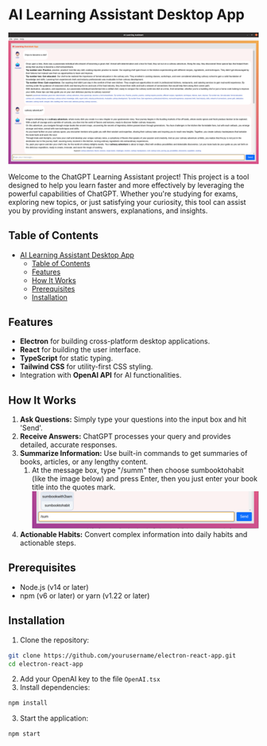 # AI Learning Assistant Desktop App
![Application UI](./assets/app_ui.png)

Welcome to the ChatGPT Learning Assistant project! This project is a tool designed to help you learn faster and more effectively by leveraging the powerful capabilities of ChatGPT. Whether you're studying for exams, exploring new topics, or just satisfying your curiosity, this tool can assist you by providing instant answers, explanations, and insights.
## Table of Contents

- [AI Learning Assistant Desktop App](#ai-learning-assistant-desktop-app)
  - [Table of Contents](#table-of-contents)
  - [Features](#features)
  - [How It Works](#how-it-works)
  - [Prerequisites](#prerequisites)
  - [Installation](#installation)

## Features

- **Electron** for building cross-platform desktop applications.
- **React** for building the user interface.
- **TypeScript** for static typing.
- **Tailwind CSS** for utility-first CSS styling.
- Integration with **OpenAI API** for AI functionalities.

## How It Works

1. **Ask Questions:** Simply type your questions into the input box and hit 'Send'.
2. **Receive Answers:** ChatGPT processes your query and provides detailed, accurate responses.
3. **Summarize Information:** Use built-in commands to get summaries of books, articles, or any lengthy content.
   1. At the message box, type "/summ" then choose sumbooktohabit (like the image below) and press Enter, then you just enter your book title into the quotes mark.
   ![shortcut command](/assets/shortcut_command.png)
4. **Actionable Habits:** Convert complex information into daily habits and actionable steps.


## Prerequisites

- Node.js (v14 or later)
- npm (v6 or later) or yarn (v1.22 or later)

## Installation

1. Clone the repository:
```sh
git clone https://github.com/yourusername/electron-react-app.git
cd electron-react-app
```
2. Add your OpenAI key to the file ```OpenAI.tsx```
3. Install dependencies:
```sh
npm install
```
3. Start the application:
```sh
npm start
```
